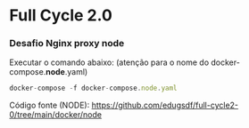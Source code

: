 # Full Cycle 2.0

### Desafio Nginx proxy node

Executar o comando abaixo: (atenção para o nome do docker-compose.**node**.yaml)
```javascript
docker-compose -f docker-compose.node.yaml
```
Código fonte (NODE): https://github.com/edugsdf/full-cycle2-0/tree/main/docker/node